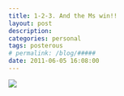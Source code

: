 ```yaml
---
title: 1-2-3. And the Ms win!!
layout: post
description:  
categories: personal
tags: posterous
# permalink: /blog/#####
date: 2011-06-05 16:08:00
---
```


![](/img/blog/2011/06/27290156-image.jpg)